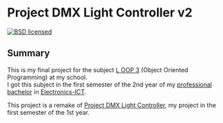 ﻿# Project DMX Light Controller v2

[![BSD licensed](https://img.shields.io/github/license/Fishezzz/Project-DMX-Light-Controller-v2.0.svg)](https://github.com/Fishezzz/Project-DMX-Light-Controller-v2.0/blob/master/LICENSE)

## Summary ##
This is my final project for the subject [L OOP 3](http://onderwijsaanbod.vives-zuid.be/syllabi/n/V3M028N.htm#activetab=doelstellingen_idp1887728) (Object Oriented Programming) at my school.<br>
I got this subject in the first semester of the 2nd year of my [professional bachelor](https://www.vives.be/nl/opleidingen/iwt/ict) in [Electronics-ICT](http://onderwijsaanbod.vives-zuid.be/opleidingen/n/SC_52334925.htm#bl=02,04).

This project is a remake of [Project DMX Light Controller](https://github.com/Fishezzz/Project-DMX-Light-Controller), my project in the first semester of the 1st year.
